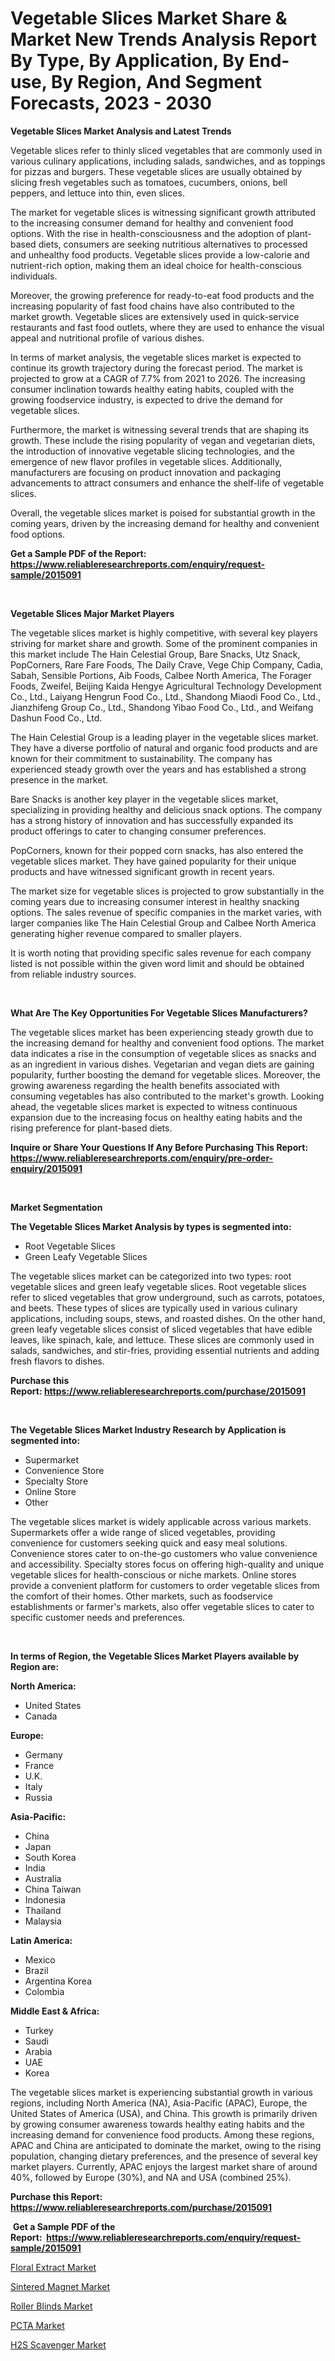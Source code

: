 <p><h1>Vegetable Slices Market Share & Market New Trends Analysis Report By Type, By Application, By End-use, By Region, And Segment Forecasts, 2023 - 2030</h1></p><p><strong>Vegetable Slices Market Analysis and Latest Trends</strong></p>
<p><p>Vegetable slices refer to thinly sliced vegetables that are commonly used in various culinary applications, including salads, sandwiches, and as toppings for pizzas and burgers. These vegetable slices are usually obtained by slicing fresh vegetables such as tomatoes, cucumbers, onions, bell peppers, and lettuce into thin, even slices.</p><p>The market for vegetable slices is witnessing significant growth attributed to the increasing consumer demand for healthy and convenient food options. With the rise in health-consciousness and the adoption of plant-based diets, consumers are seeking nutritious alternatives to processed and unhealthy food products. Vegetable slices provide a low-calorie and nutrient-rich option, making them an ideal choice for health-conscious individuals.</p><p>Moreover, the growing preference for ready-to-eat food products and the increasing popularity of fast food chains have also contributed to the market growth. Vegetable slices are extensively used in quick-service restaurants and fast food outlets, where they are used to enhance the visual appeal and nutritional profile of various dishes.</p><p>In terms of market analysis, the vegetable slices market is expected to continue its growth trajectory during the forecast period. The market is projected to grow at a CAGR of 7.7% from 2021 to 2026. The increasing consumer inclination towards healthy eating habits, coupled with the growing foodservice industry, is expected to drive the demand for vegetable slices.</p><p>Furthermore, the market is witnessing several trends that are shaping its growth. These include the rising popularity of vegan and vegetarian diets, the introduction of innovative vegetable slicing technologies, and the emergence of new flavor profiles in vegetable slices. Additionally, manufacturers are focusing on product innovation and packaging advancements to attract consumers and enhance the shelf-life of vegetable slices.</p><p>Overall, the vegetable slices market is poised for substantial growth in the coming years, driven by the increasing demand for healthy and convenient food options.</p></p>
<p><strong>Get a Sample PDF of the Report:&nbsp; <a href="https://www.reliableresearchreports.com/enquiry/request-sample/2015091">https://www.reliableresearchreports.com/enquiry/request-sample/2015091</a></strong></p>
<p>&nbsp;</p>
<p><strong>Vegetable Slices Major Market Players</strong></p>
<p><p>The vegetable slices market is highly competitive, with several key players striving for market share and growth. Some of the prominent companies in this market include The Hain Celestial Group, Bare Snacks, Utz Snack, PopCorners, Rare Fare Foods, The Daily Crave, Vege Chip Company, Cadia, Sabah, Sensible Portions, Aib Foods, Calbee North America, The Forager Foods, Zweifel, Beijing Kaida Hengye Agricultural Technology Development Co., Ltd., Laiyang Hengrun Food Co., Ltd., Shandong Miaodi Food Co., Ltd., Jianzhifeng Group Co., Ltd., Shandong Yibao Food Co., Ltd., and Weifang Dashun Food Co., Ltd.</p><p>The Hain Celestial Group is a leading player in the vegetable slices market. They have a diverse portfolio of natural and organic food products and are known for their commitment to sustainability. The company has experienced steady growth over the years and has established a strong presence in the market.</p><p>Bare Snacks is another key player in the vegetable slices market, specializing in providing healthy and delicious snack options. The company has a strong history of innovation and has successfully expanded its product offerings to cater to changing consumer preferences.</p><p>PopCorners, known for their popped corn snacks, has also entered the vegetable slices market. They have gained popularity for their unique products and have witnessed significant growth in recent years.</p><p>The market size for vegetable slices is projected to grow substantially in the coming years due to increasing consumer interest in healthy snacking options. The sales revenue of specific companies in the market varies, with larger companies like The Hain Celestial Group and Calbee North America generating higher revenue compared to smaller players.</p><p>It is worth noting that providing specific sales revenue for each company listed is not possible within the given word limit and should be obtained from reliable industry sources.</p></p>
<p>&nbsp;</p>
<p><strong>What Are The Key Opportunities For Vegetable Slices Manufacturers?</strong></p>
<p><p>The vegetable slices market has been experiencing steady growth due to the increasing demand for healthy and convenient food options. The market data indicates a rise in the consumption of vegetable slices as snacks and as an ingredient in various dishes. Vegetarian and vegan diets are gaining popularity, further boosting the demand for vegetable slices. Moreover, the growing awareness regarding the health benefits associated with consuming vegetables has also contributed to the market's growth. Looking ahead, the vegetable slices market is expected to witness continuous expansion due to the increasing focus on healthy eating habits and the rising preference for plant-based diets.</p></p>
<p><strong>Inquire or Share Your Questions If Any Before Purchasing This Report: <a href="https://www.reliableresearchreports.com/enquiry/pre-order-enquiry/2015091">https://www.reliableresearchreports.com/enquiry/pre-order-enquiry/2015091</a></strong></p>
<p>&nbsp;</p>
<p><strong>Market Segmentation</strong></p>
<p><strong>The Vegetable Slices Market Analysis by types is segmented into:</strong></p>
<p><ul><li>Root Vegetable Slices</li><li>Green Leafy Vegetable Slices</li></ul></p>
<p><p>The vegetable slices market can be categorized into two types: root vegetable slices and green leafy vegetable slices. Root vegetable slices refer to sliced vegetables that grow underground, such as carrots, potatoes, and beets. These types of slices are typically used in various culinary applications, including soups, stews, and roasted dishes. On the other hand, green leafy vegetable slices consist of sliced vegetables that have edible leaves, like spinach, kale, and lettuce. These slices are commonly used in salads, sandwiches, and stir-fries, providing essential nutrients and adding fresh flavors to dishes.</p></p>
<p><strong>Purchase this Report:&nbsp;<a href="https://www.reliableresearchreports.com/purchase/2015091">https://www.reliableresearchreports.com/purchase/2015091</a></strong></p>
<p>&nbsp;</p>
<p><strong>The Vegetable Slices Market Industry Research by Application is segmented into:</strong></p>
<p><ul><li>Supermarket</li><li>Convenience Store</li><li>Specialty Store</li><li>Online Store</li><li>Other</li></ul></p>
<p><p>The vegetable slices market is widely applicable across various markets. Supermarkets offer a wide range of sliced vegetables, providing convenience for customers seeking quick and easy meal solutions. Convenience stores cater to on-the-go customers who value convenience and accessibility. Specialty stores focus on offering high-quality and unique vegetable slices for health-conscious or niche markets. Online stores provide a convenient platform for customers to order vegetable slices from the comfort of their homes. Other markets, such as foodservice establishments or farmer's markets, also offer vegetable slices to cater to specific customer needs and preferences.</p></p>
<p>&nbsp;</p>
<p><strong>In terms of Region, the Vegetable Slices Market Players available by Region are:</strong></p>
<p>
    <p> <strong> North America: </strong>
        <ul>
            <li>United States</li>
            <li>Canada</li>
        </ul>
        </p> 
    <p> <strong> Europe: </strong>
        <ul>
            <li>Germany</li>
            <li>France</li>
            <li>U.K.</li>
            <li>Italy</li>
            <li>Russia</li>
        </ul>
        </p> 
    <p> <strong> Asia-Pacific: </strong>
        <ul>
            <li>China</li>
            <li>Japan</li>
            <li>South Korea</li>
            <li>India</li>
            <li>Australia</li>
            <li>China Taiwan</li>
            <li>Indonesia</li>
            <li>Thailand</li>
            <li>Malaysia</li>
        </ul>
        </p> 
    <p> <strong> Latin America: </strong>
        <ul>
            <li>Mexico</li>
            <li>Brazil</li>
            <li>Argentina Korea</li>
            <li>Colombia</li>
        </ul>
        </p> 
    <p> <strong> Middle East & Africa: </strong>
        <ul>
            <li>Turkey</li>
            <li>Saudi</li>
            <li>Arabia</li>
            <li>UAE</li>
            <li>Korea</li>
        </ul>
    </p>
    </p>
<p><p>The vegetable slices market is experiencing substantial growth in various regions, including North America (NA), Asia-Pacific (APAC), Europe, the United States of America (USA), and China. This growth is primarily driven by growing consumer awareness towards healthy eating habits and the increasing demand for convenience food products. Among these regions, APAC and China are anticipated to dominate the market, owing to the rising population, changing dietary preferences, and the presence of several key market players. Currently, APAC enjoys the largest market share of around 40%, followed by Europe (30%), and NA and USA (combined 25%).</p></p>
<p><strong>Purchase this Report: <a href="https://www.reliableresearchreports.com/purchase/2015091">https://www.reliableresearchreports.com/purchase/2015091</a></strong></p>
<p>&nbsp;<strong>Get a Sample PDF of the Report:&nbsp;&nbsp;<a href="https://www.reliableresearchreports.com/enquiry/request-sample/2015091">https://www.reliableresearchreports.com/enquiry/request-sample/2015091</a></strong></p>
<p><strong></strong></p>
<p><p><a href="https://medium.com/@dashawnmoen/floral-extract-market-trends-forecast-and-competitive-analysis-to-2030-5ef9fa9bbf75">Floral Extract Market</a></p><p><a href="https://medium.com/@luispacocha/sintered-magnet-market-share-evolution-and-market-growth-trends-2023-2030-b3a4be585c02">Sintered Magnet Market</a></p><p><a href="https://medium.com/@javiermante/roller-blinds-market-analysis-and-sze-forecasted-for-period-from-2023-to-2030-aef2e1ba688b">Roller Blinds Market</a></p><p><a href="https://medium.com/@yvettelesch/pcta-market-trends-forecast-and-competitive-analysis-to-2030-63c5bc62db39">PCTA Market</a></p><p><a href="https://medium.com/@marlonblick/h2s-scavenger-nbsp-market-focuses-on-market-share-size-and-projected-forecast-till-2030-3293de6f8330">H2S Scavenger Market</a></p></p>